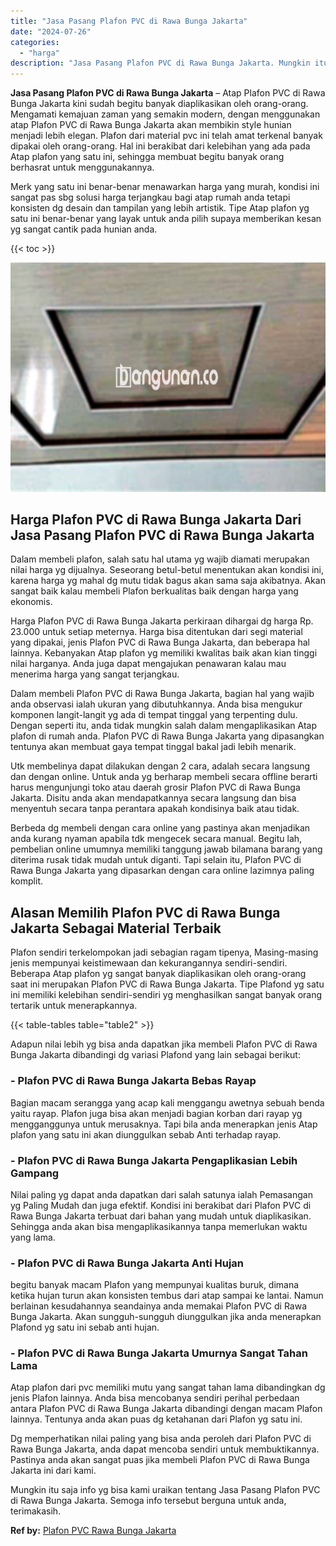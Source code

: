 ```yaml
---
title: "Jasa Pasang Plafon PVC di Rawa Bunga Jakarta"
date: "2024-07-26"
categories: 
  - "harga"
description: "Jasa Pasang Plafon PVC di Rawa Bunga Jakarta. Mungkin itu saja info yg bisa kami uraikan tentang Jasa Pasang Plafon PVC di Rawa Bunga Jakarta. Semoga info te..."
---
```


**Jasa Pasang Plafon PVC di Rawa Bunga Jakarta** – Atap Plafon PVC di Rawa Bunga Jakarta kini sudah begitu banyak diaplikasikan oleh orang-orang. Mengamati kemajuan zaman yang semakin modern, dengan menggunakan atap Plafon PVC di Rawa Bunga Jakarta akan membikin style hunian menjadi lebih elegan. Plafon dari material pvc ini telah amat terkenal banyak dipakai oleh orang-orang. Hal ini berakibat dari kelebihan yang ada pada Atap plafon yang satu ini, sehingga membuat begitu banyak orang berhasrat untuk menggunakannya.

Merk yang satu ini benar-benar menawarkan harga yang murah, kondisi ini sangat pas sbg solusi harga terjangkau bagi atap rumah anda tetapi konsisten dg desain dan tampilan yang lebih artistik. Tipe Atap plafon yg satu ini benar-benar yang layak untuk anda pilih supaya memberikan kesan yg sangat cantik pada hunian anda.

{{< toc >}}

![Jasa Pasang Plafon PVC di Rawa Bunga Jakarta](/images/flafond-pvc-murah14.png)

## Harga Plafon PVC di Rawa Bunga Jakarta Dari Jasa Pasang Plafon PVC di Rawa Bunga Jakarta

Dalam membeli plafon, salah satu hal utama yg wajib diamati merupakan nilai harga yg dijualnya. Seseorang betul-betul menentukan akan kondisi ini, karena harga yg mahal dg mutu tidak bagus akan sama saja akibatnya. Akan sangat baik kalau membeli Plafon berkualitas baik dengan harga yang ekonomis.

Harga Plafon PVC di Rawa Bunga Jakarta perkiraan dihargai dg harga Rp. 23.000 untuk setiap meternya. Harga bisa ditentukan dari segi material yang dipakai, jenis Plafon PVC di Rawa Bunga Jakarta, dan beberapa hal lainnya. Kebanyakan Atap plafon yg memiliki kwalitas baik akan kian tinggi nilai harganya. Anda juga dapat mengajukan penawaran kalau mau menerima harga yang sangat terjangkau.

Dalam membeli Plafon PVC di Rawa Bunga Jakarta, bagian hal yang wajib anda observasi ialah ukuran yang dibutuhkannya. Anda bisa mengukur komponen langit-langit yg ada di tempat tinggal yang terpenting dulu. Dengan seperti itu, anda tidak mungkin salah dalam mengaplikasikan Atap plafon di rumah anda. Plafon PVC di Rawa Bunga Jakarta yang dipasangkan tentunya akan membuat gaya tempat tinggal bakal jadi lebih menarik.

Utk membelinya dapat dilakukan dengan 2 cara, adalah secara langsung dan dengan online. Untuk anda yg berharap membeli secara offline berarti harus mengunjungi toko atau daerah grosir Plafon PVC di Rawa Bunga Jakarta. Disitu anda akan mendapatkannya secara langsung dan bisa menyentuh secara tanpa perantara apakah kondisinya baik atau tidak.

Berbeda dg membeli dengan cara online yang pastinya akan menjadikan anda kurang nyaman apabila tdk mengecek secara manual. Begitu lah, pembelian online umumnya memiliki tanggung jawab bilamana barang yang diterima rusak tidak mudah untuk diganti. Tapi selain itu, Plafon PVC di Rawa Bunga Jakarta yang dipasarkan dengan cara online lazimnya paling komplit.

## Alasan Memilih Plafon PVC di Rawa Bunga Jakarta Sebagai Material Terbaik

Plafon sendiri terkelompokan jadi sebagian ragam tipenya, Masing-masing jenis mempunyai keistimewaan dan kekurangannya sendiri-sendiri. Beberapa Atap plafon yg sangat banyak diaplikasikan oleh orang-orang saat ini merupakan Plafon PVC di Rawa Bunga Jakarta. Tipe Plafond yg satu ini memiliki kelebihan sendiri-sendiri yg menghasilkan sangat banyak orang tertarik untuk menerapkannya.

{{< table-tables table="table2" >}}

Adapun nilai lebih yg bisa anda dapatkan jika membeli Plafon PVC di Rawa Bunga Jakarta dibandingi dg variasi Plafond yang lain sebagai berikut:

### \- Plafon PVC di Rawa Bunga Jakarta Bebas Rayap

Bagian macam serangga yang acap kali menggangu awetnya sebuah benda yaitu rayap. Plafon juga bisa akan menjadi bagian korban dari rayap yg mengganggunya untuk merusaknya. Tapi bila anda menerapkan jenis Atap plafon yang satu ini akan diunggulkan sebab Anti terhadap rayap.

### \- Plafon PVC di Rawa Bunga Jakarta Pengaplikasian Lebih Gampang

Nilai paling yg dapat anda dapatkan dari salah satunya ialah Pemasangan yg Paling Mudah dan juga efektif. Kondisi ini berakibat dari Plafon PVC di Rawa Bunga Jakarta terbuat dari bahan yang mudah untuk diaplikasikan. Sehingga anda akan bisa mengaplikasikannya tanpa memerlukan waktu yang lama.

### \- Plafon PVC di Rawa Bunga Jakarta Anti Hujan

begitu banyak macam Plafon yang mempunyai kualitas buruk, dimana ketika hujan turun akan konsisten tembus dari atap sampai ke lantai. Namun berlainan kesudahannya seandainya anda memakai Plafon PVC di Rawa Bunga Jakarta. Akan sungguh-sungguh diunggulkan jika anda menerapkan Plafond yg satu ini sebab anti hujan.

### \- Plafon PVC di Rawa Bunga Jakarta Umurnya Sangat Tahan Lama

Atap plafon dari pvc memiliki mutu yang sangat tahan lama dibandingkan dg jenis Plafon lainnya. Anda bisa mencobanya sendiri perihal perbedaan antara Plafon PVC di Rawa Bunga Jakarta dibandingi dengan macam Plafon lainnya. Tentunya anda akan puas dg ketahanan dari Plafon yg satu ini.

Dg memperhatikan nilai paling yang bisa anda peroleh dari Plafon PVC di Rawa Bunga Jakarta, anda dapat mencoba sendiri untuk membuktikannya. Pastinya anda akan sangat puas jika membeli Plafon PVC di Rawa Bunga Jakarta ini dari kami.

Mungkin itu saja info yg bisa kami uraikan tentang Jasa Pasang Plafon PVC di Rawa Bunga Jakarta. Semoga info tersebut berguna untuk anda, terimakasih.

**Ref by:** [Plafon PVC Rawa Bunga Jakarta](https://id.wikipedia.org/wiki/Plafon)

